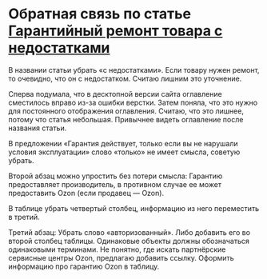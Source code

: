 # Обратная связь по статье [Гарантийный ремонт товара с недостатками](https://docs.ozon.ru/common/otmena-i-vozvrat-zakaza/remont-garantijnuh-tovarov/)

В названии статьи убрать «с недостатками».
Если товару нужен ремонт, то очевидно, что он с недостатком. Считаю лишним это уточнение.

Сперва подумала, что в десктопной версии сайта оглавление сместилось вправо из-за ошибки верстки. Затем поняла, что это нужно для постоянного отображения оглавления.
Считаю, что это лишнее, потому что статья небольшая. Привычнее видеть оглавление после названия статьи.

В предложении «Гарантия действует, только если вы не нарушали условия эксплуатации» слово «только» не имеет смысла, советую убрать.

Второй абзац можно упростить без потери смысла: Гарантию предоставляет производитель, в противном случае ее может предоставить Ozon (если продавец — Ozon).

В таблице убрать четвертый столбец, информацию из него переместить в третий.

Третий абзац:
Убрать слово «авторизованный». Либо добавить его во второй столбец таблицы. Одинаковые объекты должны обозначаться одинаковыми терминами.
Не понятно, где искать партнёрские сервисные центры Ozon, предлагаю добавить ссылку. Оформить информацию про гарантию Ozon в таблицу.

